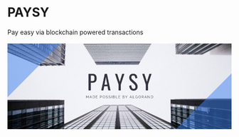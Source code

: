 # PAYSY
Pay easy via blockchain powered transactions<br><br>
![Paysy](https://github.com/padamchopra/paysy/blob/master/PAYSY.png)
